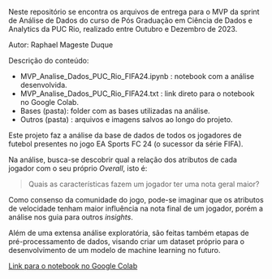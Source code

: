 Neste repositório se encontra os arquivos de entrega para o MVP da sprint de Análise de Dados do curso de Pós Graduação em Ciência de Dados e Analytics da PUC Rio, realizado entre Outubro e Dezembro de 2023.

Autor: Raphael Mageste Duque

Descrição do conteúdo:

- MVP_Analise_Dados_PUC_Rio_FIFA24.ipynb : notebook com a análise desenvolvida.
- MVP_Analise_Dados_PUC_Rio_FIFA24.txt : link direto para o notebook no Google Colab.
- Bases (pasta): folder com as bases utilizadas na análise.
- Outros (pasta) : arquivos e imagens salvos ao longo do projeto.


Este projeto faz a análise da base de dados de todos os jogadores de futebol presentes no jogo EA Sports FC 24 (o sucessor da série FIFA).

Na análise, busca-se descobrir qual a relação dos atributos de cada jogador com o seu próprio *Overall*, isto é:

> Quais as características fazem um jogador ter uma nota geral maior?

Como consenso da comunidade do jogo, pode-se imaginar que os atributos de velocidade tenham maior influência na nota final de um jogador, porém a análise nos guia para outros *insights*.

Além de uma extensa análise exploratória, são feitas também etapas de pré-processamento de dados, visando criar um dataset próprio para o desenvolvimento de um modelo de machine learning no futuro.


[Link para o notebook no Google Colab](https://colab.research.google.com/drive/10Ykg2n0BaVe5Jd5IOmOxXIDmVD5nh9ok?usp=sharing)



 